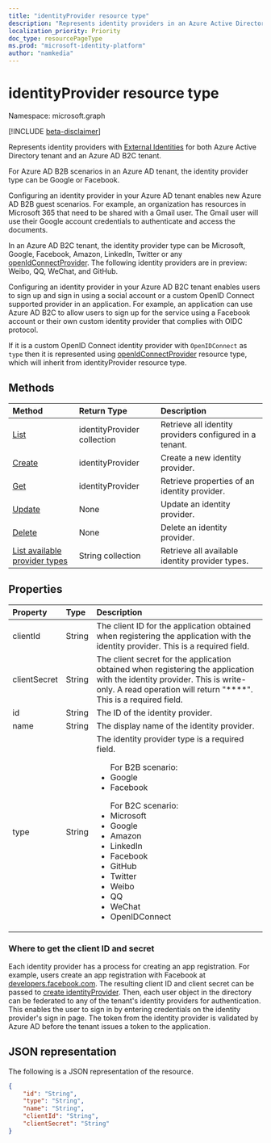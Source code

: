 ```yaml
---
title: "identityProvider resource type"
description: "Represents identity providers in an Azure Active Directory tenant and an Azure AD B2C tenant."
localization_priority: Priority
doc_type: resourcePageType
ms.prod: "microsoft-identity-platform"
author: "namkedia"
---
```


# identityProvider resource type

Namespace: microsoft.graph

[!INCLUDE [beta-disclaimer](../../includes/beta-disclaimer.md)]

Represents identity providers with [External Identities](/azure/active-directory/external-identities/) for both Azure Active Directory tenant and an Azure AD B2C tenant.

For Azure AD B2B scenarios in an Azure AD tenant, the identity provider type can be Google or Facebook.

Configuring an identity provider in your Azure AD tenant enables new Azure AD B2B guest scenarios. For example, an organization has resources in Microsoft 365 that need to be shared with a Gmail user. The Gmail user will use their Google account credentials to authenticate and access the documents.

In an Azure AD B2C tenant, the identity provider type can be Microsoft, Google, Facebook, Amazon, LinkedIn, Twitter or any [openIdConnectProvider](../resources/openidconnectprovider.md). The following identity providers are in preview: Weibo, QQ, WeChat, and GitHub.

Configuring an identity provider in your Azure AD B2C tenant enables users to sign up and sign in using a social account or a custom OpenID Connect supported provider in an application. For example, an application can use Azure AD B2C to allow users to sign up for the service using a Facebook account or their own custom identity provider that complies with OIDC protocol.


If it is a custom OpenID Connect identity provider with `OpenIDConnect` as `type` then it is represented using [openIdConnectProvider](../resources/openidconnectprovider.md) resource type, which will inherit from identityProvider resource type. 

## Methods

| Method       | Return Type  |Description|
|:---------------|:--------|:----------|
|[List](../api/identityprovider-list.md)|identityProvider collection|Retrieve all identity providers configured in a tenant.|
|[Create](../api/identityprovider-post-identityproviders.md)|identityProvider|Create a new identity provider.|
|[Get](../api/identityprovider-get.md) |identityProvider|Retrieve properties of an identity provider.|
|[Update](../api/identityprovider-update.md)|None|Update an identity provider.|
|[Delete](../api/identityprovider-delete.md)|None|Delete an identity provider.|
|[List available provider types](../api/identityprovider-list-availableprovidertypes.md)|String collection|Retrieve all available identity provider types.|

## Properties

|Property|Type|Description|
|:---------------|:--------|:----------|
|clientId|String|The client ID for the application obtained when registering the application with the identity provider. This is a required field.|
|clientSecret|String|The client secret for the application obtained when registering the application with the identity provider. This is write-only. A read operation will return "\*\*\*\*". This is a required field.|
|id|String|The ID of the identity provider.|
|name|String|The display name of the identity provider.|
|type|String|The identity provider type is a required field.<ul>For B2B scenario:<li/>Google<li/>Facebook</ul><ul>For B2C scenario:<li/>Microsoft<li/>Google<li/>Amazon<li/>LinkedIn<li/>Facebook<li/>GitHub<li/>Twitter<li/>Weibo<li/>QQ<li/>WeChat<li/>OpenIDConnect</ul>|

### Where to get the client ID and secret

Each identity provider has a process for creating an app registration. For example, users create an app registration with Facebook at [developers.facebook.com](https://developers.facebook.com/). The resulting client ID and client secret can be passed to [create identityProvider](../api/identityprovider-post-identityproviders.md). Then, each user object in the directory can be federated to any of the tenant's identity providers for authentication. This enables the user to sign in by entering credentials on the identity provider's sign in page. The token from the identity provider is validated by Azure AD before the tenant issues a token to the application.

## JSON representation

The following is a JSON representation of the resource.

<!-- {
  "blockType": "resource",
  "@odata.type": "microsoft.graph.identityProvider"
} -->

```json
{
    "id": "String",
    "type": "String",
    "name": "String",
    "clientId": "String",
    "clientSecret": "String"
}
```